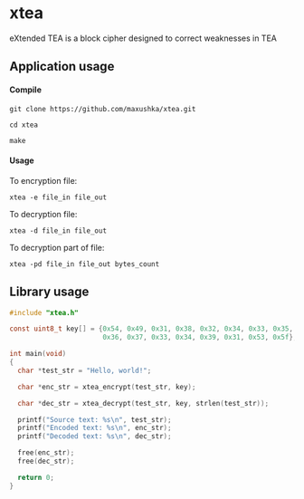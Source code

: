 # xtea

eXtended TEA is a block cipher designed to correct weaknesses in TEA

## Application usage

#### Compile

`git clone https://github.com/maxushka/xtea.git`

`cd xtea`

`make`

#### Usage

To encryption file:

`xtea -e file_in file_out`

To decryption file:

`xtea -d file_in file_out`

To decryption part of file:

`xtea -pd file_in file_out bytes_count`

## Library usage

```c
#include "xtea.h"

const uint8_t key[] = {0x54, 0x49, 0x31, 0x38, 0x32, 0x34, 0x33, 0x35,
                       0x36, 0x37, 0x33, 0x34, 0x39, 0x31, 0x53, 0x5f};

int main(void)
{
  char *test_str = "Hello, world!";

  char *enc_str = xtea_encrypt(test_str, key);

  char *dec_str = xtea_decrypt(test_str, key, strlen(test_str));

  printf("Source text: %s\n", test_str);
  printf("Encoded text: %s\n", enc_str);
  printf("Decoded text: %s\n", dec_str);

  free(enc_str);
  free(dec_str);

  return 0;
}
```